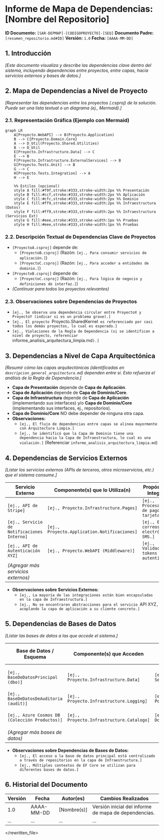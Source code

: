 # Informe de Mapa de Dependencias: [Nombre del Repositorio]

**ID Documento:** `[SAR-DEPMAP]-[CODIGOPROYECTO]-[SEQ]`
**Documento Padre:** `[resumen_repositorio.md#ID]`
**Versión:** `1.0`
**Fecha:** `[AAAA-MM-DD]`

## 1. Introducción

*[Este documento visualiza y describe las dependencias clave dentro del sistema, incluyendo dependencias entre proyectos, entre capas, hacia servicios externos y bases de datos.]*

## 2. Mapa de Dependencias a Nivel de Proyecto

*[Representar las dependencias entre los proyectos (.csproj) de la solución. Puede ser una lista textual o un diagrama (ej., Mermaid).]*

### 2.1. Representación Gráfica (Ejemplo con Mermaid)

```mermaid
graph LR
    A[Proyecto.WebAPI] --> B(Proyecto.Application)
    B --> C{Proyecto.Domain.Core}
    A --> D_Util(Proyecto.Shared.Utilities)
    B --> D_Util
    E[Proyecto.Infrastructure.Data] --> C
    E --> B
    F[Proyecto.Infrastructure.ExternalServices] --> B
    G[Proyecto.Tests.Unit] --> B
    G --> C
    H[Proyecto.Tests.Integration] --> A
    H --> E

    %% Estilos (opcional)
    style A fill:#f9f,stroke:#333,stroke-width:2px %% Presentación
    style B fill:#ccf,stroke:#333,stroke-width:2px %% Aplicación
    style C fill:#cfc,stroke:#333,stroke-width:2px %% Dominio
    style E fill:#ff9,stroke:#333,stroke-width:2px %% Infraestructura (Datos)
    style F fill:#ff9,stroke:#333,stroke-width:2px %% Infraestructura (Servicios Ext)
    style G fill:#eee,stroke:#333,stroke-width:1px %% Pruebas
    style H fill:#eee,stroke:#333,stroke-width:1px %% Pruebas
```

### 2.2. Descripción Textual de Dependencias Clave de Proyectos

*   `[ProyectoA.csproj]` depende de:
    *   `[ProyectoB.csproj]` (Razón: `[ej., Para consumir servicios de aplicación.]`)
    *   `[ProyectoC.csproj]` (Razón: `[ej., Para acceder a entidades de dominio.]`)
*   `[ProyectoB.csproj]` depende de:
    *   `[ProyectoC.csproj]` (Razón: `[ej., Para lógica de negocio y definiciones de interfaz.]`)
*   *(Continuar para todos los proyectos relevantes)*

### 2.3. Observaciones sobre Dependencias de Proyectos
*   `[ej., Se observa una dependencia circular entre ProyectoX y ProyectoY (indicar si es un problema grave).]`
*   `[ej., El proyecto `Proyecto.SharedKernel` es referenciado por casi todos los demás proyectos, lo cual es esperado.]`
*   `[ej., Violaciones de la Regla de Dependencia (si se identifican a nivel de proyecto, referenciar `informe_analisis_arquitectura_limpia.md`).]`

## 3. Dependencias a Nivel de Capa Arquitectónica

*[Resumir cómo las capas arquitectónicas (identificadas en `descripcion_general_arquitectura.md`) dependen entre sí. Esto refuerza el análisis de la Regla de Dependencia.]*

*   **Capa de Presentación** depende de **Capa de Aplicación**.
*   **Capa de Aplicación** depende de **Capa de Dominio/Core**.
*   **Capa de Infraestructura** depende de **Capa de Aplicación** (implementando sus interfaces) y/o **Capa de Dominio/Core** (implementando sus interfaces, ej., repositorios).
*   **Capa de Dominio/Core** NO debe depender de ninguna otra capa.
*   **Observaciones:**
    *   `[ej., El flujo de dependencias entre capas se alinea mayormente con Arquitectura Limpia.]`
    *   `[ej., Se identificó que la Capa de Dominio tiene una dependencia hacia la Capa de Infraestructura, lo cual es una violación.]` (Referenciar `informe_analisis_arquitectura_limpia.md`)

## 4. Dependencias de Servicios Externos

*[Listar los servicios externos (APIs de terceros, otros microservicios, etc.) que el sistema consume.]*

| Servicio Externo                               | Componente(s) que lo Utiliza(n)             | Propósito de la Integración                     | Protocolo/Método          |
|------------------------------------------------|---------------------------------------------|-------------------------------------------------|---------------------------|
| `[ej., API de Stripe]`                         | `[ej., Proyecto.Infrastructure.Pagos]`      | `[ej., Procesamiento de pagos con tarjeta.]`      | `[ej., HTTPS/REST]`       |
| `[ej., Servicio de Notificaciones Interno]`    | `[ej., Proyecto.Application.Notificaciones]`| `[ej., Envío de correos electrónicos y SMS.]`     | `[ej., gRPC, RabbitMQ]`   |
| `[ej., API de Autenticación XYZ]`              | `[ej., Proyecto.WebAPI (Middleware)]`       | `[ej., Validación de tokens de autenticación.]` | `[ej., HTTPS/OAuth2]`     |
| *(Agregar más servicios externos)*             |                                             |                                                 |                           |

*   **Observaciones sobre Servicios Externos:**
    *   `[ej., La mayoría de las integraciones están bien encapsuladas en la capa de Infraestructura.]`
    *   `[ej., No se encontraron abstracciones para el servicio `API XYZ`, acoplando la capa de aplicación a su cliente concreto.]`

## 5. Dependencias de Bases de Datos

*[Listar las bases de datos a las que accede el sistema.]*

| Base de Datos / Esquema                          | Componente(s) que Acceden                      | Tipo de Base de Datos     | Propósito Principal del Acceso                     |
|--------------------------------------------------|------------------------------------------------|---------------------------|----------------------------------------------------|
| `[ej., BaseDeDatosPrincipal (dbo)]`              | `[ej., Proyecto.Infrastructure.Data]`          | `[ej., SQL Server]`       | `[ej., Almacenamiento y consulta de datos de la aplicación.]` |
| `[ej., BaseDeDatosDeAuditoria (audit)]`          | `[ej., Proyecto.Infrastructure.Logging]`       | `[ej., PostgreSQL]`       | `[ej., Registro de eventos de auditoría.]`           |
| `[ej., Azure Cosmos DB (Colección Productos)]`   | `[ej., Proyecto.Infrastructure.Catalogo]`      | `[ej., NoSQL Documental]` | `[ej., Almacenamiento de catálogo de productos.]`    |
| *(Agregar más bases de datos)*                   |                                                |                           |                                                    |

*   **Observaciones sobre Dependencias de Bases de Datos:**
    *   `[ej., El acceso a la base de datos principal está centralizado a través de repositorios en la capa de Infraestructura.]`
    *   `[ej., Múltiples contextos de EF Core se utilizan para diferentes bases de datos.]`

## 6. Historial del Documento

| Versión | Fecha      | Autor(es)      | Cambios Realizados                                         |
|---------|------------|----------------|------------------------------------------------------------|
| 1.0     | AAAA-MM-DD | [Nombre(s)]    | Versión inicial del informe de mapa de dependencias.       |
| ...     | ...        | ...            | ...                                                        |

</rewritten_file> 
